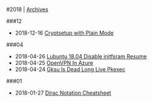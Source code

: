 
#2018 | [Archives](#index/contents.md)

###12
* 2018-12-16 [Cryptsetup with Plain Mode](#blog/2018/2018-12-16-Cryptsetup-with-Plain-Mode.md)

###04
* 2018-04-26 [Lubuntu 18.04 Disable initfsram Resume](#blog/2018/2018-04-26-Lubuntu-18.04-Disable-initfsram-Resume.md)
* 2018-04-25 [OpenVPN In Azure](#blog/2018/2018-04-25-OpenVPN-In-Azure.md)
* 2018-04-24 [Gksu Is Dead Long Live Pkexec](#blog/2018/2018-04-24-Gksu-Is-Dead-Long-Live-Pkexec.md)

###01
* 2018-01-27 [Dirac Notation Cheatsheet](#blog/2018/2018-01-27-Dirac-Notation-Cheatsheet.md)

